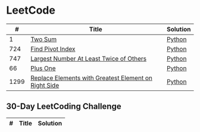 # LeetCode
| # | Title | Solution | 
|---| ----- | -------- |
|1|[Two Sum](https://leetcode.com/problems/two-sum/) |[Python](./solutions/two_sums.py)|
|724|[Find Pivot Index](https://leetcode.com/explore/learn/card/array-and-string/201/introduction-to-array/1144/) |[Python](./solutions/pivot_index.py)|
|747|[Largest Number At Least Twice of Others](https://leetcode.com/explore/learn/card/array-and-string/201/introduction-to-array/1147/) |[Python](./solutions/largest_number_at_least_twice_of_others.py)|
|66|[Plus One](https://leetcode.com/problems/plus-one) |[Python](./solutions/plus_one.py)|
|1299|[Replace Elements with Greatest Element on Right Side](https://leetcode.com/problems/replace-elements-with-greatest-element-on-right-side/)| [Python](./solutions/replace_elements_with-greatest-element-on-right-side.py) |


## 30-Day LeetCoding Challenge
| # | Title | Solution |
|---| ----- | -------- |
